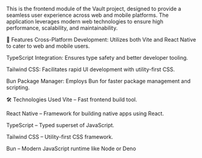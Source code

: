 This is the frontend module of the Vault project, designed to provide a seamless user experience across web and mobile platforms. The application leverages modern web technologies to ensure high performance, scalability, and maintainability.​

📌 Features
Cross-Platform Development: Utilizes both Vite and React Native to cater to web and mobile users.​

TypeScript Integration: Ensures type safety and better developer tooling.​

Tailwind CSS: Facilitates rapid UI development with utility-first CSS.​

Bun Package Manager: Employs Bun for faster package management and scripting.​

🛠️ Technologies Used
Vite – Fast frontend build tool.​

React Native – Framework for building native apps using React.​

TypeScript – Typed superset of JavaScript.​

Tailwind CSS – Utility-first CSS framework.​

Bun – Modern JavaScript runtime like Node or Deno

